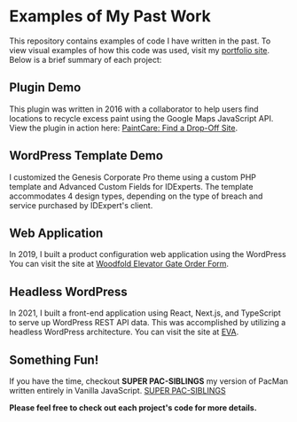 # Examples of My Past Work

This repository contains examples of code I have written in the past. To view visual examples of how this code was used, visit my [portfolio site](https://applejuice.codes).
<br>Below is a brief summary of each project:

## Plugin Demo

This plugin was written in 2016 with a collaborator to help users find locations to recycle excess paint using the Google Maps JavaScript API. View the plugin in action here: [PaintCare: Find a Drop-Off Site](https://www.paintcare.org/drop-off-sites/).

## WordPress Template Demo

I customized the Genesis Corporate Pro theme using a custom PHP template and Advanced Custom Fields for IDExperts. The template accommodates 4 design types, depending on the type of breach and service purchased by IDExpert's client.

## Web Application

In 2019, I built a product configuration web application using the WordPress
You can visit the site at [Woodfold Elevator Gate Order Form](https://woodfold.com/elevator/order-form/?user=guest).

## Headless WordPress

In 2021, I built a front-end application using React, Next.js, and TypeScript to serve up WordPress REST API data. This was accomplished by utilizing a headless WordPress architecture. You can visit the site at [EVA](https://evergreenvirtual.org).

## Something Fun!

If you have the time, checkout **SUPER PAC-SIBLINGS** my version of PacMan written entirely in Vanilla JavaScript. [SUPER PAC-SIBLINGS](https://ajstimson.github.io/codingdojo/)

**Please feel free to check out each project's code for more details.**
